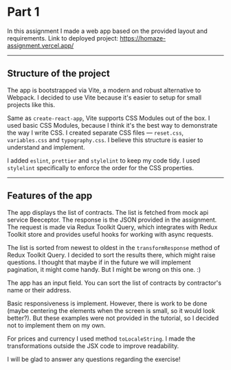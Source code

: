 # Part 1
In this assignment I made a web app based on the provided layout and requirements.
Link to deployed project: https://homaze-assignment.vercel.app/

---
## Structure of the project
The app is bootstrapped via Vite, a modern and robust alternative to Webpack. 
I decided to use Vite because it's easier to setup for small projects like this. 

Same as `create-react-app`, Vite supports CSS Modules out of the box. 
I used basic CSS Modules, because I think it's the best way to demonstrate the way I write CSS.
I created separate CSS files — `reset.css`, `variables.css` and `typography.css`. 
I believe this structure is easier to understand and implement.

I added `eslint`, `prettier` and `stylelint` to keep my code tidy. 
I used `stylelint` specifically to enforce the order for the CSS properties.  

---
## Features of the app
The app displays the list of contracts. The list is fetched from mock api service Beeceptor. 
The response is the JSON provided in the assignment. 
The request is made via Redux Toolkit Query, which integrates with Redux Toolkit store and provides useful hooks for working with async requests.

The list is sorted from newest to oldest in the `transformResponse` method of Redux Toolkit Query. 
I decided to sort the results there, which might raise questions. I thought that maybe if in the future we will implement pagination,
it might come handy. But I might be wrong on this one. :)

The app has an input field. You can sort the list of contracts by contractor's name or their address.

Basic responsiveness is implement. However, there is work to be done 
(maybe centering the elements when the screen is small, so it would look better?). 
But these examples were not provided in the tutorial, so I decided not to implement them on my own.

For prices and currency I used method `toLocaleString`. I made the transformations outside the JSX code to improve readability.

I will be glad to answer any questions regarding the exercise!
